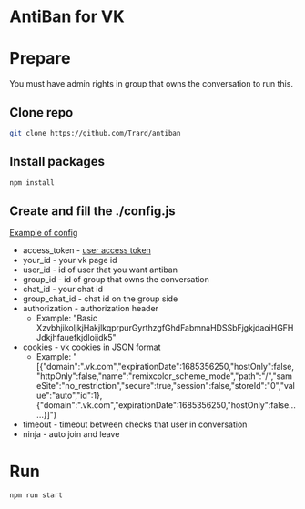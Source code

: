 # AntiBan for VK

# Prepare

You must have admin rights in group that owns the conversation to run this.

## Clone repo

```sh
git clone https://github.com/Trard/antiban
```

## Install packages

```sh
npm install
```

## Create and fill the ./config.js

[Example of config](./config.example.js)

- access_token - [user access token](https://vk.com/dev/implicit_flow_user)
- your_id - your vk page id
- user_id - id of user that you want antiban
- group_id - id of group that owns the conversation
- chat_id - your chat id
- group_chat_id - chat id on the group side
- authorization - authorization header
    - Example: "Basic XzvbhjikoljkjHakjlkqprpurGyrthzgfGhdFabmnaHDSSbFjgkjdaoiHGFHJdkjhfauefkjdloijdk5"
- cookies - vk cookies in JSON format
    - Example: "[{"domain":".vk.com","expirationDate":1685356250,"hostOnly":false,"httpOnly":false,"name":"remixcolor_scheme_mode","path":"/","sameSite":"no_restriction","secure":true,"session":false,"storeId":"0","value":"auto","id":1}, {"domain":".vk.com","expirationDate":1685356250,"hostOnly":false......}]")
- timeout - timeout between checks that user in conversation
- ninja - auto join and leave

# Run
```js
npm run start
```
